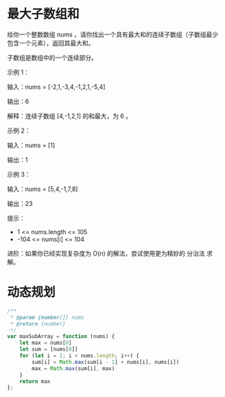 # 最大子数组和

给你一个整数数组 nums ，请你找出一个具有最大和的连续子数组（子数组最少包含一个元素），返回其最大和。

子数组是数组中的一个连续部分。

 

示例 1：

输入：nums = [-2,1,-3,4,-1,2,1,-5,4]

输出：6

解释：连续子数组 [4,-1,2,1] 的和最大，为 6 。

示例 2：

输入：nums = [1]

输出：1

示例 3：

输入：nums = [5,4,-1,7,8]

输出：23
 

提示：

* 1 <= nums.length <= 105
* -104 <= nums[i] <= 104
 

进阶：如果你已经实现复杂度为 O(n) 的解法，尝试使用更为精妙的 分治法 求解。


# 动态规划

```js
/**
 * @param {number[]} nums
 * @return {number}
 */
var maxSubArray = function (nums) {
    let max = nums[0]
    let sum = [nums[0]]
    for (let i = 1; i < nums.length; i++) {
        sum[i] = Math.max(sum[i - 1] + nums[i], nums[i])
        max = Math.max(sum[i], max)
    }
    return max
};
```